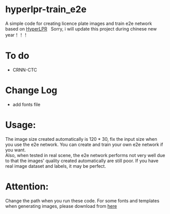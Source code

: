 # hyperlpr-train_e2e
A simple code for creating licence plate images and train e2e network based on [HyperLPR](https://github.com/zeusees/HyperLPR)   
Sorry, i will update this project during chinese new year！！！
# To do  
* CRNN-CTC 
# Change Log
* add fonts file 
# Usage:
The image size created automatically is 120 * 30, fix the input size when you use the e2e network. You can create and train your own e2e network if you want.  
Also, when tested in real scene, the e2e network performs not very well due to that the images' quality created automatically are still poor. If you have real image dataset and labels, it may be perfect.  
# Attention:
Change the path when you run these code. For some fonts and templates when generating images, please download from [here](https://pan.baidu.com/s/1o9TUBJ8)
